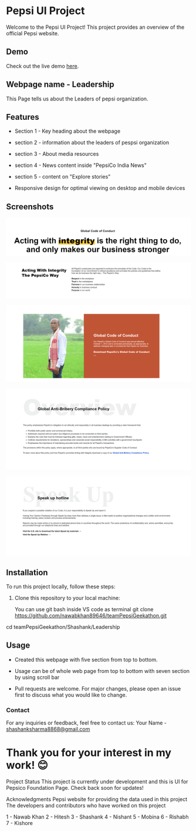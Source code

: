 # Pepsi UI Project

Welcome to the Pepsi UI Project! This project provides an overview of the official Pepsi website.

## Demo

Check out the live demo [here](https://nawabkhan89646.github.io/teamPepsiGeekathon/).

## Webpage name - Leadership

This Page tells us about the Leaders of pepsi organization.

## Features

- Section 1 - Key heading about the webpage
- section 2 - information about the leaders of pespsi organization
- section 3 - About media resources
- section 4 - News content inside "PepsiCo India News"
- section 5 - content on "Explore stories"

- Responsive design for optimal viewing on desktop and mobile devices

## Screenshots

![Section 1 Screenshot](https://github.com/nawabkhan89646/teamPepsiGeekathon/blob/46cf73e79925f93223118db0eeed308e14eec524/Shashank/global%20code%20of%20conduct/screenshot/Screenshot%202024-03-19%20124615.png)

![Section 2 Screenshot](https://github.com/nawabkhan89646/teamPepsiGeekathon/blob/46cf73e79925f93223118db0eeed308e14eec524/Shashank/global%20code%20of%20conduct/screenshot/Screenshot%202024-03-19%20124643.png)

![Section 3 Screenshot](https://github.com/nawabkhan89646/teamPepsiGeekathon/blob/46cf73e79925f93223118db0eeed308e14eec524/Shashank/global%20code%20of%20conduct/screenshot/Screenshot%202024-03-19%20124708.png)

![Section 4 Screenshot](https://github.com/nawabkhan89646/teamPepsiGeekathon/blob/46cf73e79925f93223118db0eeed308e14eec524/Shashank/global%20code%20of%20conduct/screenshot/Screenshot%202024-03-19%20124745.png)

![Section 5 Screenshot](https://github.com/nawabkhan89646/teamPepsiGeekathon/blob/46cf73e79925f93223118db0eeed308e14eec524/Shashank/global%20code%20of%20conduct/screenshot/Screenshot%202024-03-19%20124806.png)




## Installation

To run this project locally, follow these steps:

1. Clone this repository to your local machine:

   You can use git bash inside VS code as terminal
   git clone https://github.com/nawabkhan89646/teamPepsiGeekathon.git

cd teamPepsiGeekathon/Shashank/Leadership


## Usage
- Created this webpage with five section from top to bottom.
- Usage can be of whole web page from top to bottom with seven section by using scroll bar

- Pull requests are welcome. For major changes, please open an issue first to discuss what you would like to change.

### Contact
For any inquiries or feedback, feel free to contact us:
Your Name - shashanksharma8868@gmail.com

# Thank you for your interest in my work! 😊
Project Status
This project is currently under development and this is UI for Pepsico Foundation Page. Check back soon for updates!

Acknowledgments
Pepsi website for providing the data used in this project
The developers and contributors who have worked on this project

1 - Nawab Khan
2 - Hitesh
3 - Shashank
4 - Nishant
5 - Mobina
6 - Rishabh
7 - Kishore
